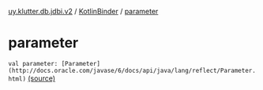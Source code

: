 [uy.klutter.db.jdbi.v2](../index.md) / [KotlinBinder](index.md) / [parameter](.)


# parameter
`val parameter: [Parameter](http://docs.oracle.com/javase/6/docs/api/java/lang/reflect/Parameter.html)` [(source)](https://github.com/kohesive/klutter/blob/master/db-jdbi-v2-jdk6/src/main/kotlin/uy/klutter/db/jdbi/v2/KotlinBinder.kt#L19)


